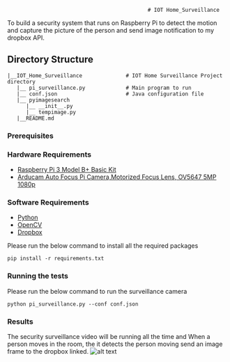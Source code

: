                                                  # IOT Home_Surveillance
   To build a security system that runs on Raspberry Pi to detect the motion and capture the picture of the person and send image notification to my dropbox API. 


## Directory Structure
    |__IOT_Home_Surveillance              # IOT Home Surveillance Project directory
       |__ pi_surveillance.py             # Main program to run
       |__ conf.json                      # Java configuration file
       |__ pyimagesearch    
          |__ __init__.py
          |__ tempimage.py
       |__README.md

### Prerequisites
### Hardware Requirements
* [Raspberry Pi 3 Model B+ Basic Kit](https://www.canakit.com/raspberry-pi-3-model-b-plus-basic-kit.html)
* [Arducam Auto Focus Pi Camera,Motorized Focus Lens, OV5647 5MP 1080p](https://www.amazon.com/Arducam-Autofocus-Raspberry-Motorized-Software/dp/B07SN8GYGD/ref=pd_sbs_147_t_1/143-5613826-8442854?_encoding=UTF8&pd_rd_i=B07SN8GYGD&pd_rd_r=7fa37d1b-53a0-4005-809f-3665b7b6f359&pd_rd_w=M7jVH&pd_rd_wg=hePs6&pf_rd_p=5cfcfe89-300f-47d2-b1ad-a4e27203a02a&pf_rd_r=WZM83MDYYVAS985JE5XY&psc=1&refRID=WZM83MDYYVAS985JE5XY)

### Software Requirements
* [Python](https://www.python.org/)
* [OpenCV](https://opencv.org/)
* [Dropbox](https://www.dropbox.com/developers)

Please run the below command to install all the required packages
```
pip install -r requirements.txt
```
### Running the tests
Please run the below command to run the surveillance camera
```
python pi_surveillance.py --conf conf.json
```
### Results
The security surveillance video will be running all the time and When a person moves in the room, the it detects the person moving send an image frame to the dropbox linked.
![alt text](https://github.com/sooryanivedhaashokan/IoT-security-system-using-Raspberry-Pi/blob/master/IOT_Home_Surveillance/result_snapshots/OccupiedStatus.png)
